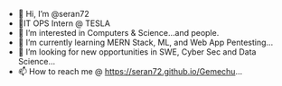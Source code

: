 - 👋 Hi, I’m @seran72
- 🚀IT OPS Intern @ TESLA
- 👀 I’m interested in Computers & Science...and people.
- 🌱 I’m currently learning MERN Stack, ML, and Web App Pentesting...
- 💞️ I’m looking for new opportunities in SWE, Cyber Sec and Data Science...
- 📫 How to reach me @ https://seran72.github.io/Gemechu...

<!---
seran72/seran72 is a ✨ special ✨ repository because its `README.md` (this file) appears on your GitHub profile.
You can click the Preview link to take a look at your changes.
--->
